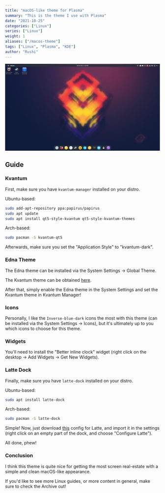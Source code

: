 ```yaml
---
title: "macOS-like theme for Plasma"
summary: "This is the theme I use with Plasma"
date: "2021-10-25"
categories: ["Linux"]
series: ["Linux"]
weight: 1
aliases: ["/macos-theme"]
tags: ["Linux", "Plasma", "KDE"]
author: "Rushi"
---
```


![Edna theme](/img/edna-theme.png)

## Guide

### Kvantum

First, make sure you have `kvantum-manager` installed on your distro.

Ubuntu-based:
```bash
sudo add-apt-repository ppa:papirus/papirus
sudo apt update
sudo apt install qt5-style-kvantum qt5-style-kvantum-themes
```

Arch-based:
```bash
sudo pacman -S kvantum-qt5
```

Afterwards, make sure you set the "Application Style" to "kvantum-dark".

### Edna Theme

The Edna theme can be installed via the System Settings -> Global Theme.

The Kvantum theme can be obtained [here](https://www.pling.com/p/1367055/).

After that, simply enable the Edna theme in the System Settings and set the Kvantum theme in Kvantum Manager!

### Icons

Personally, I like the `Inverse-blue-dark` icons the most with this theme (can be installed via the System Settings -> Icons), but it's ultimately up to you which icons to choose for this theme.

### Widgets

You'll need to install the "Better inline clock" widget (right click on the desktop -> Add Widgets -> Get New Widgets).

### Latte Dock

Finally, make sure you have `latte-dock` installed on your distro.

Ubuntu-based:
```bash
sudo apt install latte-dock
```

Arch-based:
```bash
sudo pacman -S latte-dock
```

Simple! Now, just download [this](http://to-do) config for Latte, and import it in the settings (right click on an empty part of the dock, and choose "Configure Latte").

All done, phew!

### Conclusion

I think this theme is quite nice for getting the most screen real-estate with a simple and clean macOS-like appearance.

If you'd like to see more Linux guides, or more content in general, make sure to check the Archive out!